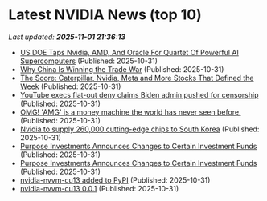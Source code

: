 # Latest NVIDIA News (top 10)
_Last updated: **2025-11-01 21:36:13**_

- [US DOE Taps Nvidia, AMD, And Oracle For Quartet Of Powerful AI Supercomputers](https://www.forbes.com/sites/marcochiappetta/2025/10/31/us-doe-taps-nvidia-amd-and-oracle-for-quartet-of-powerful-ai-supercomputers/) (Published: 2025-10-31)
- [Why China Is Winning the Trade War](http://foreignpolicy.com/2025/10/31/china-winning-trade-war-trump-xi-beijing/) (Published: 2025-10-31)
- [The Score: Caterpillar, Nvidia, Meta and More Stocks That Defined the Week](https://biztoc.com/x/8c2162e78b465932) (Published: 2025-10-31)
- [YouTube execs flat-out deny claims Biden admin pushed for censorship](https://www.androidauthority.com/youtube-censorship-pressure-3612111/) (Published: 2025-10-31)
- [OMG! 'AMG' is a money machine the world has never seen before.](https://www.businessinsider.com/amg-cloud-money-machine-amazon-microsoft-google-2025-10) (Published: 2025-10-31)
- [Nvidia to supply 260,000 cutting-edge chips to South Korea](https://japantoday.com/category/tech/nvidia-to-supply-260-000-cutting-edge-chips-to-south-korea) (Published: 2025-10-31)
- [Purpose Investments Announces Changes to Certain Investment Funds](https://financialpost.com/globe-newswire/purpose-investments-announces-changes-to-certain-investment-funds) (Published: 2025-10-31)
- [Purpose Investments Announces Changes to Certain Investment Funds](https://www.globenewswire.com/news-release/2025/10/31/3178669/0/en/Purpose-Investments-Announces-Changes-to-Certain-Investment-Funds.html) (Published: 2025-10-31)
- [nvidia-nvvm-cu13 added to PyPI](https://pypi.org/project/nvidia-nvvm-cu13/) (Published: 2025-10-31)
- [nvidia-nvvm-cu13 0.0.1](https://pypi.org/project/nvidia-nvvm-cu13/0.0.1/) (Published: 2025-10-31)
